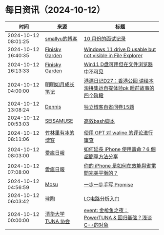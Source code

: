 ﻿# 每日资讯（2024-10-12）

|时间|来源|标题|
|---|---|---|
|2024-10-12 08:01:25|[smallyu的博客](https://smallyu.net/atom.xml)|[10 月份的面试记录](https://smallyu.net/2024/10/12/10%E6%9C%88%E4%BB%BD%E7%9A%84%E9%9D%A2%E8%AF%95%E8%AE%B0%E5%BD%95/)|
|2024-10-12 16:40:35|[Finisky Garden](https://finisky.github.io/atom.xml)|[Windows 11 drive D usable but not visible in File Explorer](https://finisky.github.io/en/drive-d-usable-but-not-visible-in-file-explorer/)|
|2024-10-12 16:13:33|[Finisky Garden](https://finisky.github.io/atom.xml)|[Win11 D盘可用但在文件浏览器中不可见](https://finisky.github.io/drive-d-usable-but-not-visible-in-file-explorer/)|
|2024-10-12 04:00:00|[明明如月成长笔记](https://lmmsoft.github.io/feed.atom)|[港漂日记D27：香港公园 读绘本 淘拼集运自提体验pk 睡前故事的四个阶段](https://lmmsoft.github.io//hong_kong_diary_d26/)|
|2024-10-12 13:08:24|[Dennis](https://www.domon.cn/rss/)|[独立博客自省问卷15题](https://www.domon.cn/du-li-bo-ke-zi-sheng-wen-juan-15ti/)|
|2024-10-12 00:53:03|[SEISAMUSE](https://www.seis-jun.xyz/atom.xml)|[高效bash脚本](http://www.seis-jun.xyz/efficient-shell-script)|
|2024-10-12 08:11:06|[竹林里有冰的博客](https://zhul.in/rss.xml)|[使用 GPT 对 waline 的评论进行审查](https://zhul.in/2024/10/12/use-gpt-to-review-waline-comments/)|
|2024-10-12 08:03:00|[愛瘋日報](http://www.iphonetaiwan.org/feeds/posts/default)|[如何延長 iPhone 使用壽命？6 個超簡單方法分享](https://www.iphonetaiwan.org/2024/10/iphone-lifespan-extension-tips.html)|
|2024-10-12 07:08:00|[愛瘋日報](http://www.iphonetaiwan.org/feeds/posts/default)|[你的 iPhone 是如何在效能與省電間完美平衡的？](https://www.iphonetaiwan.org/2024/10/iphone-performance-efficiency-core.html)|
|2024-10-12 04:56:59|[Mosu](https://www.mosuzi.com/atom.xml)|[一步一步手写 Promise](https://mosuzi.com/docs/tech/implement-promise-step-by-step/)|
|2024-10-12 06:03:42|[珒陶](https://blog.chenjt.com/feed.xml)|[LC电路分析入门](https://blog.chenjt.com/archives/lc-dian-lu-fen-xi-ru-men)|
|2024-10-12 00:00:00|[清华大学 TUNA 协会](https://tuna.moe/feed.xml)|[event: 金枪鱼之夜：PowerTUNA & 回归基础？浅谈C++的对象](https://tuna.moe/event/2024/cpp-object/)|
